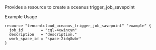 Provides a resource to create a oceanus trigger_job_savepoint

Example Usage

```hcl
resource "tencentcloud_oceanus_trigger_job_savepoint" "example" {
  job_id        = "cql-4xwincyn"
  description   = "description."
  work_space_id = "space-2idq8wbr"
}
```